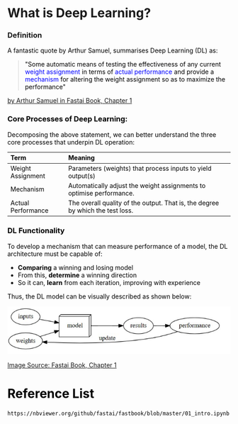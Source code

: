 # **What is Deep Learning?**

<!----------------------------------------------------------- 
                    Quote from Textbook 
------------------------------------------------------------>
### **Definition**

<span style="color:black">
A fantastic quote by Arthur Samuel, summarises Deep Learning (DL) as:

> <span style="color:black"> "Some automatic means of testing the effectiveness of any current <span style="color:blue"> weight assignment <span style="color:black"> in terms of 
<span style="color:blue"> actual performance <span style="color:black"> and provide a <span style="color:blue"> mechanism <span style="color:black"> for altering the weight assignment so as to maximize the performance"

[by Arthur Samuel in Fastai Book, Chapter 1](https://nbviewer.org/github/fastai/fastbook/blob/master/01_intro.ipynb)


<!----------------------------------------------------------- 
                    DL Components 
------------------------------------------------------------>

### **Core Processes of Deep Learning:**

Decomposing the above statement, we can better understand the three core processes that underpin DL operation:

<!--- Table Explaining Concepts--->

|  Term |  Meaning |  
|:---| :---|
|  Weight Assignment |  Parameters (weights) that process inputs to yield output(s) |  
|  Mechanism | Automatically adjust the weight assignments to optimise performance.  | 
|  Actual Performance | The overall quality of the output. That is, the degree by which the test loss.     |  





### **DL Functionality**
To develop a mechanism that can measure performance of a model, the DL architecture must be capable of:
* **Comparing** a winning and losing model 
* From this, **determine** a winning direction
* So it can, **learn** from each iteration, improving with experience

Thus, the DL model can be visually described as shown below: 

<!---(Photo of myself) -->
<img src="../images/DL_Model.jpg">

[Image Source: Fastai Book, Chapter 1](https://nbviewer.org/github/fastai/fastbook/blob/master/01_intro.ipynb)


# Reference List
    https://nbviewer.org/github/fastai/fastbook/blob/master/01_intro.ipynb

    
